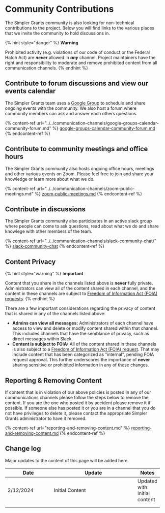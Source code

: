 # Community Contributions

The Simpler Grants community is also looking for non-technical contributions to the project. Below you will find links to the various places that we invite the community to hold discussions in.

{% hint style="danger" %}
**Warning**

Prohibited activity (e.g. violations of our code of conduct or the Federal Hatch Act) are _**never**_ allowed in _**any**_ channel. Project maintainers have the right and responsibility to moderate and remove prohibited content from all communication channels.
{% endhint %}

## Contribute to forum discussions and view our events calendar

The Simpler Grants team uses a [Google Group](https://groups.google.com/) to schedule and share ongoing events with the community. We also host a forum where community members can ask and answer each others questions.&#x20;

{% content-ref url="../../communication-channels/google-groups-calendar-community-forum.md" %}
[google-groups-calendar-community-forum.md](../../communication-channels/google-groups-calendar-community-forum.md)
{% endcontent-ref %}

## Contribute to community meetings and office hours

The Simpler Grants community also hosts ongoing office hours, meetings and other various events on Zoom. Please feel free to join and share your knowledge or learn more about what we do.

{% content-ref url="../../communication-channels/zoom-public-meetings.md" %}
[zoom-public-meetings.md](../../communication-channels/zoom-public-meetings.md)
{% endcontent-ref %}

## Contribute in discussions

The Simpler Grants community also participates in an active slack group where people can come to ask questions, read about what we do and share knowlege with other members of the team.

{% content-ref url="../../communication-channels/slack-community-chat/" %}
[slack-community-chat](../../communication-channels/slack-community-chat/)
{% endcontent-ref %}

## Content Privacy

{% hint style="warning" %}
**Important**

Content that you share in the channels listed above is **never** fully private. Administrators can view all of the content shared in each channel, and the content in these channels are subject to [Freedom of Information Act (FOIA) requests](https://www.foia.gov/how-to.html).
{% endhint %}

There are a few important considerations regarding the privacy of content that is shared in any of the channels listed above:

* **Admins can view all messages:** Administrators of each channel have access to view and delete or modify content shared within that channel. This includes channels that have the semblance of privacy, such as direct messages within Slack.
* **Content is subject to FOIA:** All of the content shared in these channels is also subject to a [Freedom of Information Act (FOIA) request](https://www.foia.gov/how-to.html). That may include content that has been categorized as "internal", pending FOIA request approval. This further underscores the importance of **never** sharing sensitive or prohibited information in any of these changes.&#x20;

## Reporting & Removing Content

If content that is in violation of our above policies is posted in any of our communications channels please follow the steps below to remove the content. If you are the one who posted it by accident please remove it if possible. If someone else has posted it or you are in a channel that you do not have privileges to delete it, please contact the appropriate Simpler Grants administrator to have it removed.&#x20;

{% content-ref url="reporting-and-removing-content.md" %}
[reporting-and-removing-content.md](reporting-and-removing-content.md)
{% endcontent-ref %}

## Change log

Major updates to the content of this page will be added here.

<table><thead><tr><th width="156">Date</th><th width="337">Update</th><th>Notes</th></tr></thead><tbody><tr><td>2/12/2024</td><td>Initial Content</td><td>Updated with Initial content</td></tr><tr><td></td><td></td><td></td></tr><tr><td></td><td></td><td></td></tr></tbody></table>

##
